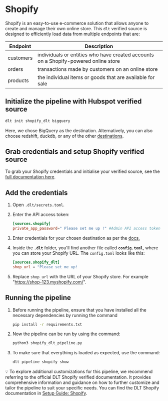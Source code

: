 # Shopify

Shopify is an easy-to-use e-commerce solution that allows anyone to create and manage their own online store. This `dlt` verified source is designed to efficiently load data from multiple endpoints that are:

| Endpoint | Description |
| --- | --- |
| customers | individuals or entities who have created accounts on a Shopify-powered online store |
| orders  | transactions made by customers on an online store |
| products | the individual items or goods that are available for sale |

## Initialize the pipeline with Hubspot verified source[](https://dlthub.com/docs/dlt-ecosystem/verified-sources/hubspot#initialize-the-pipeline-with-hubspot-verified-source)

```bash
dlt init shopify_dlt bigquery
```

Here, we chose BigQuery as the destination. Alternatively, you can also choose redshift, duckdb, or any of the other [destinations](https://dlthub.com/docs/dlt-ecosystem/destinations/).

## Grab credentials and setup Shopify verified source

To grab your Shopify credentials and initialise your verified source, see the [full documentation here](https://dlthub.com/docs/dlt-ecosystem/verified-sources/shopify).

## Add the credentials

1. Open `.dlt/secrets.toml`.
2. Enter the API access token:
    
    ```toml
    [sources.shopify]
    private_app_password=" Please set me up !" #Admin API access token 
    ```
    
3. Enter credentials for your chosen destination as per the [docs.](https://dlthub.com/docs/dlt-ecosystem/destinations/)
4. Inside the **`.dlt`** folder, you'll find another file called **`config.toml`**, where you can store your Shopify URL. The `config.toml` looks like this:
    ```toml
    [sources.shopify_dlt]
    shop_url = "Please set me up! 
    ```
    
5. Replace `shop_url` with the URL of your Shopify store. For example "https://shop-123.myshopify.com/".

## Running the pipeline

1. Before running the pipeline, ensure that you have installed all the necessary dependencies by running the command
    ```bash
    pip install -r requirements.txt
    ```
    
2. Now the pipeline can be run by using the command:
    ```bash
    python3 shopify_dlt_pipeline.py
    ```
3. To make sure that everything is loaded as expected, use the command:
    ```bash
    dlt pipeline shopify show
    ```
    

💡 To explore additional customizations for this pipeline, we recommend referring to the official DLT Shopify verified documentation. It provides comprehensive information and guidance on how to further customize and tailor the pipeline to suit your specific needs. You can find the DLT Shopify documentation in [Setup Guide: Shopify](https://dlthub.com/docs/dlt-ecosystem/verified-sources/shopify).

